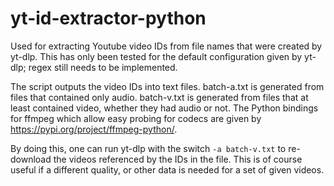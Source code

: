 # yt-id-extractor-python
Used for extracting Youtube video IDs from file names that were created by yt-dlp.
This has only been tested for the default configuration given by yt-dlp; regex still needs to be implemented.

The script outputs the video IDs into text files.
batch-a.txt is generated from files that contained only audio.
batch-v.txt is generated from files that at least contained video, whether they had audio or not.
The Python bindings for ffmpeg which allow easy probing for codecs are given by https://pypi.org/project/ffmpeg-python/.

By doing this, one can run yt-dlp with the switch ```-a batch-v.txt``` to re-download the videos referenced by the IDs in the file. This is of course useful if a different quality, or other data is needed for a set of given videos.
